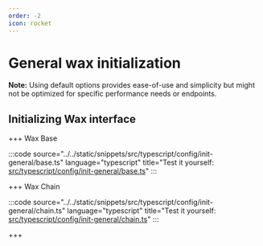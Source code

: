 ```yaml
---
order: -2
icon: rocket
---
```


# General wax initialization

**Note:** Using default options provides ease-of-use and simplicity but might not be optimized for specific performance needs or endpoints.

## Initializing Wax interface

+++ Wax Base

:::code source="../../static/snippets/src/typescript/config/init-general/base.ts" language="typescript" title="Test it yourself: [src/typescript/config/init-general/base.ts](https://stackblitz.com/github/mtyszczak/hive-docs-snippets?file=src%2Ftypescript%2Fconfig%2Finit-general%2Fbase.ts)" :::

+++ Wax Chain

:::code source="../../static/snippets/src/typescript/config/init-general/chain.ts" language="typescript" title="Test it yourself: [src/typescript/config/init-general/chain.ts](https://stackblitz.com/github/mtyszczak/hive-docs-snippets?file=src%2Ftypescript%2Fconfig%2Finit-general%2Fchain.ts)" :::

+++
